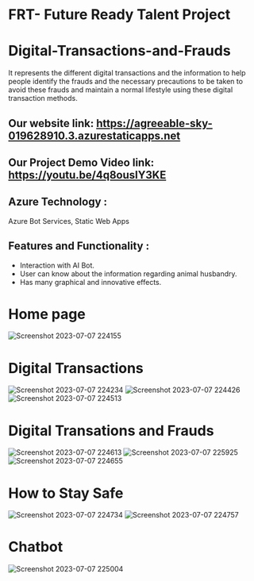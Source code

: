 # FRT- Future Ready Talent Project
# Digital-Transactions-and-Frauds
It represents the different digital transactions and the information to help people identify the frauds and the necessary precautions to be taken to avoid these frauds and maintain a normal lifestyle using these digital transaction methods.
## Our website link: https://agreeable-sky-019628910.3.azurestaticapps.net
## Our Project Demo Video link: https://youtu.be/4q8ousIY3KE
## Azure Technology :
Azure Bot Services,
Static Web Apps

## Features and Functionality :
- Interaction with AI Bot.
- User can know about the information regarding animal husbandry.
- Has many graphical and innovative effects.
# Home page
![Screenshot 2023-07-07 224155](https://github.com/20A31A05B3/Digital-Transactions-and-Frauds/assets/109897928/0f97074f-97f7-4f5f-8b37-9d56f8c3baa2)
# Digital Transactions
![Screenshot 2023-07-07 224234](https://github.com/20A31A05B3/Digital-Transactions-and-Frauds/assets/109897928/0dd78706-31f5-4423-87eb-e1892026f1d2)
![Screenshot 2023-07-07 224426](https://github.com/20A31A05B3/Digital-Transactions-and-Frauds/assets/109897928/7bbb69ba-7b45-4ffb-b267-c47a9bdf1005)
![Screenshot 2023-07-07 224513](https://github.com/20A31A05B3/Digital-Transactions-and-Frauds/assets/109897928/d7929c76-7ca5-47e6-9262-a42853eb424f)
# Digital Transations and Frauds
![Screenshot 2023-07-07 224613](https://github.com/20A31A05B3/Digital-Transactions-and-Frauds/assets/109897928/4f365764-046c-466a-ab10-73d7e6141030)
![Screenshot 2023-07-07 225925](https://github.com/20A31A05B3/Digital-Transactions-and-Frauds/assets/109897928/7d269a54-1133-46fe-a3bf-c50b75f00cf0)
![Screenshot 2023-07-07 224655](https://github.com/20A31A05B3/Digital-Transactions-and-Frauds/assets/109897928/61eb2e7f-d733-4d27-9372-20147ae7868a)
# How to Stay Safe
![Screenshot 2023-07-07 224734](https://github.com/20A31A05B3/Digital-Transactions-and-Frauds/assets/109897928/ef25a837-d249-497d-9999-27ecfdaf10c2)
![Screenshot 2023-07-07 224757](https://github.com/20A31A05B3/Digital-Transactions-and-Frauds/assets/109897928/ae2ddba0-2aa5-439f-b951-42357489a087)
# Chatbot
![Screenshot 2023-07-07 225004](https://github.com/20A31A05B3/Digital-Transactions-and-Frauds/assets/109897928/4a2a32bd-5de2-4cda-a02d-e7ac18ec98de)








